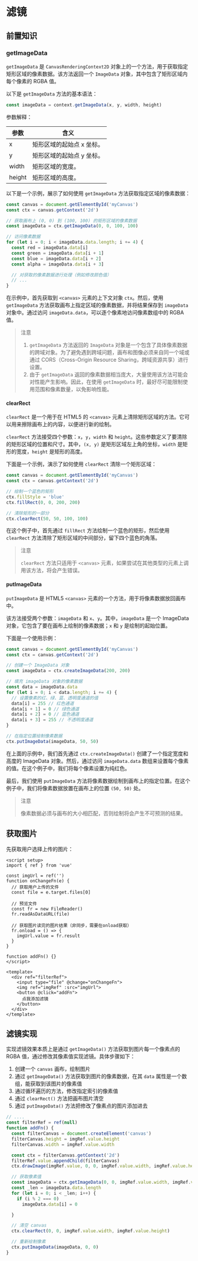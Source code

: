 # 滤镜

## 前置知识

### getImageData

`getImageData` 是 `CanvasRenderingContext2D` 对象上的一个方法，用于获取指定矩形区域的像素数据。该方法返回一个 `ImageData` 对象，其中包含了矩形区域内每个像素的 RGBA 值。

以下是 `getImageData` 方法的基本语法：

```js
const imageData = context.getImageData(x, y, width, height)
```

参数解释：

| 参数   | 含义                      |
| ------ | ------------------------- |
| x      | 矩形区域的起始点 x 坐标。 |
| y      | 矩形区域的起始点 y 坐标。 |
| width  | 矩形区域的宽度。          |
| height | 矩形区域的高度。          |

以下是一个示例，展示了如何使用 `getImageData` 方法获取指定区域的像素数据：

```js
const canvas = document.getElementById('myCanvas')
const ctx = canvas.getContext('2d')

// 获取画布上 (0, 0) 到 (100, 100) 的矩形区域的像素数据
const imageData = ctx.getImageData(0, 0, 100, 100)

// 访问像素数据
for (let i = 0; i < imageData.data.length; i += 4) {
  const red = imageData.data[i]
  const green = imageData.data[i + 1]
  const blue = imageData.data[i + 2]
  const alpha = imageData.data[i + 3]

  // 对获取的像素数据进行处理（例如修改颜色值）
  // ...
}
```

在示例中，首先获取到 `<canvas>` 元素的上下文对象 `ctx`。然后，使用 `getImageData` 方法获取画布上指定区域的像素数据，并将结果保存到 `imageData` 对象中。通过访问 `imageData.data`，可以逐个像素地访问像素数组中的 RGBA 值。

> 注意
>
> 1. `getImageData` 方法返回的 `ImageData` 对象是一个包含了具体像素数据的跨域对象。为了避免遇到跨域问题，画布和图像必须来自同一个域或通过 CORS（Cross-Origin Resource Sharing，跨域资源共享）进行设置。
> 2. 由于 `getImageData` 返回的像素数据相当庞大，大量使用该方法可能会对性能产生影响。因此，在使用 `getImageData` 时，最好尽可能限制使用范围和像素数量，以免影响性能。

#### clearRect

`clearRect` 是一个用于在 HTML5 的 `<canvas>` 元素上清除矩形区域的方法。它可以用来擦除画布上的内容，以便进行新的绘制。

`clearRect` 方法接受四个参数：`x`，`y`，`width` 和 `height`。这些参数定义了要清除的矩形区域的位置和尺寸。其中，`(x, y)` 是矩形区域左上角的坐标，`width` 是矩形的宽度，`height` 是矩形的高度。

下面是一个示例，演示了如何使用 `clearRect` 清除一个矩形区域：

```js
const canvas = document.getElementById('myCanvas')
const ctx = canvas.getContext('2d')

// 绘制一个蓝色的矩形
ctx.fillStyle = 'blue'
ctx.fillRect(0, 0, 200, 200)

// 清除矩形的一部分
ctx.clearRect(50, 50, 100, 100)
```

在这个例子中，首先通过 `fillRect` 方法绘制一个蓝色的矩形，然后使用 `clearRect` 方法清除了矩形区域的中间部分，留下四个蓝色的角落。

> 注意
>
> `clearRect` 方法只适用于 `<canvas>` 元素，如果尝试在其他类型的元素上调用该方法，将会产生错误。

#### putImageData

`putImageData` 是 HTML5 `<canvas>` 元素的一个方法，用于将像素数据放回画布中。

该方法接受两个参数：`imageData` 和 `x`、`y`。其中，`imageData` 是一个 ImageData 对象，它包含了要在画布上绘制的像素数据；`x` 和 `y` 是绘制的起始位置。

下面是一个使用示例：

```js
const canvas = document.getElementById('myCanvas')
const ctx = canvas.getContext('2d')

// 创建一个 ImageData 对象
const imageData = ctx.createImageData(200, 200)

// 填充 imageData 对象的像素数据
const data = imageData.data
for (let i = 0; i < data.length; i += 4) {
  // 设置像素的红、绿、蓝、透明度通道的值
  data[i] = 255 // 红色通道
  data[i + 1] = 0 // 绿色通道
  data[i + 2] = 0 // 蓝色通道
  data[i + 3] = 255 // 不透明度通道
}

// 在指定位置绘制像素数据
ctx.putImageData(imageData, 50, 50)
```

在上面的示例中，我们首先通过 `ctx.createImageData()` 创建了一个指定宽度和高度的 ImageData 对象。然后，通过访问 `imageData.data` 数组来设置每个像素的值。在这个例子中，我们将每个像素设置为纯红色。

最后，我们使用 `putImageData` 方法将像素数据绘制到画布上的指定位置。在这个例子中，我们将像素数据放置在画布上的位置 `(50, 50)` 处。

> 注意
>
> 像素数据必须与画布的大小相匹配，否则绘制将会产生不可预测的结果。

## 获取图片

先获取用户选择上传的图片：

```vue
<script setup>
import { ref } from 'vue'

const imgUrl = ref('')
function onChangeFn(e) {
  // 获取用户上传的文件
  const file = e.target.files[0]

  // 预览文件
  const fr = new FileReader()
  fr.readAsDataURL(file)

  // 获取图片读完的图片结果（非同步，需要在onload获取）
  fr.onload = () => {
    imgUrl.value = fr.result
  }
}

function addFn() {}
</script>

<template>
  <div ref="filterRef">
    <input type="file" @change="onChangeFn">
    <img ref="imgRef" :src="imgUrl">
    <button @click="addFn">
      点我添加滤镜
    </button>
  </div>
</template>
```

## 滤镜实现

实现滤镜效果本质上是通过 `getImageData()` 方法获取到图片每一个像素点的 RGBA 值，通过修改其像素值实现滤镜。具体步骤如下：

1. 创建一个 `canvas` 画布，绘制图片
2. 通过 `getImageData()` 方法获取到图片的像素数据，在其 `data` 属性是一个数组，能获取到该图片的像素值
3. 通过循环遍历的方法，修改指定索引的像素值
4. 通过 `clearRect()` 方法把画布图片清空
5. 通过 `putImageData()` 方法把修改了像素点的图片添加进去

```js
// ....
const filterRef = ref(null)
function addFn() {
  const filterCanvas = document.createElement('canvas')
  filterCanvas.height = imgRef.value.height
  filterCanvas.width = imgRef.value.width

  const ctx = filterCanvas.getContext('2d')
  filterRef.value.appendChild(filterCanvas)
  ctx.drawImage(imgRef.value, 0, 0, imgRef.value.width, imgRef.value.height)

  // 获取像素值
  const imageData = ctx.getImageData(0, 0, imgRef.value.width, imgRef.value.height)
  const _len = imageData.data.length
  for (let i = 0; i < _len; i++) {
    if (i % 2 === 0)
      imageData.data[i] = 0

  }

  // 清空 canvas
  ctx.clearRect(0, 0, imgRef.value.width, imgRef.value.height)

  // 重新绘制像素
  ctx.putImageData(imageData, 0, 0)
}
```

